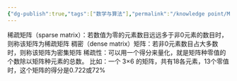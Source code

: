 ```yaml
---
{"dg-publish":true,"tags":["数学与算法"],"permalink":"/knowledge point/Math and Algorithm/稀疏矩阵与稠密矩阵/","dgPassFrontmatter":true}
---
```


稀疏矩阵（sparse matrix）：若数值为零的元素数目远远多于非0元素的数目时，则称该矩阵为稀疏矩阵
稠密（dense matrix）矩阵：若非0元素数目占大多数时，则称该矩阵为密集矩阵
稀疏性：可以用一个得分来量化，就是矩阵种零值的个数除以矩阵种元素的总数。
比如：一个 3×6 的矩阵，共有18各元素，13个零值时，这个矩阵的得分是0.722或72%